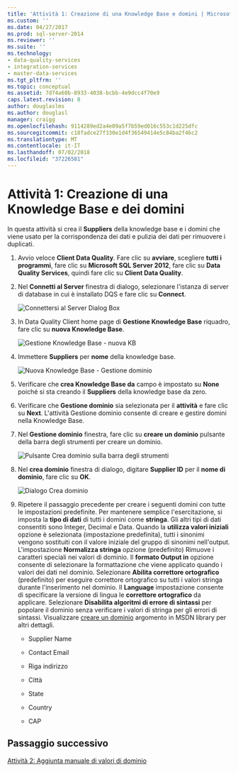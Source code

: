 ```yaml
---
title: 'Attività 1: Creazione di una Knowledge Base e domini | Microsoft Docs'
ms.custom: ''
ms.date: 04/27/2017
ms.prod: sql-server-2014
ms.reviewer: ''
ms.suite: ''
ms.technology:
- data-quality-services
- integration-services
- master-data-services
ms.tgt_pltfrm: ''
ms.topic: conceptual
ms.assetid: 7d74a60b-8933-4038-bcbb-4e9dcc4f70e9
caps.latest.revision: 8
author: douglaslms
ms.author: douglasl
manager: craigg
ms.openlocfilehash: 9114289ed2a4e09a5f7b59ed016c553c1d225dfc
ms.sourcegitcommit: c18fadce27f330e1d4f36549414e5c84ba2f46c2
ms.translationtype: MT
ms.contentlocale: it-IT
ms.lasthandoff: 07/02/2018
ms.locfileid: "37226581"
---
```

# <a name="task-1-creating-a-knowledge-base-and-domains"></a>Attività 1: Creazione di una Knowledge Base e dei domini
  In questa attività si crea il **Suppliers** della knowledge base e i domini che viene usato per la corrispondenza dei dati e pulizia dei dati per rimuovere i duplicati.  
  
1.  Avvio veloce **Client Data Quality**. Fare clic su **avviare**, scegliere **tutti i programmi**, fare clic su **Microsoft SQL Server 2012**, fare clic su **Data Quality Services**, quindi fare clic su  **Client Data Quality**.  
  
2.  Nel **Connetti al Server** finestra di dialogo, selezionare l'istanza di server di database in cui è installato DQS e fare clic su **Connect**.  
  
     ![Connettersi al Server Dialog Box](../../2014/tutorials/media/et-creatingaknowledgebaseanddomains-01.jpg "connettersi alla finestra di dialogo Server")  
  
3.  In Data Quality Client home page di **Gestione Knowledge Base** riquadro, fare clic su **nuova Knowledge Base**.  
  
     ![Gestione Knowledge Base - nuova KB](../../2014/tutorials/media/et-creatingaknowledgebaseanddomains-02.jpg "Gestione Knowledge Base - nuova KB")  
  
4.  Immettere **Suppliers** per **nome** della knowledge base.  
  
     ![Nuova Knowledge Base - Gestione dominio](../../2014/tutorials/media/et-creatingaknowledgebaseanddomains-03.jpg "nuova Knowledge Base - Gestione dominio")  
  
5.  Verificare che **crea Knowledge Base da** campo è impostato su **None** poiché si sta creando il **Suppliers** della knowledge base da zero.  
  
6.  Verificare che **Gestione dominio** sia selezionata per il **attività** e fare clic su **Next**. L'attività Gestione dominio consente di creare e gestire domini nella Knowledge Base.  
  
7.  Nel **Gestione dominio** finestra, fare clic su **creare un dominio** pulsante della barra degli strumenti per creare un dominio.  
  
     ![Pulsante Crea dominio sulla barra degli strumenti](../../2014/tutorials/media/et-creatingaknowledgebaseanddomains-04.jpg "pulsante Crea dominio sulla barra degli strumenti")  
  
8.  Nel **crea dominio** finestra di dialogo, digitare **Supplier ID** per il **nome di dominio**, fare clic su **OK**.  
  
     ![Dialogo Crea dominio](../../2014/tutorials/media/et-creatingaknowledgebaseanddomains-05.jpg "dialogo Crea dominio")  
  
9. Ripetere il passaggio precedente per creare i seguenti domini con tutte le impostazioni predefinite. Per mantenere semplice l'esercitazione, si imposta la **tipo di dati** di tutti i domini come **stringa**. Gli altri tipi di dati consentiti sono Integer, Decimal e Data. Quando la **utilizza valori iniziali** opzione è selezionata (impostazione predefinita), tutti i sinonimi vengono sostituiti con il valore iniziale del gruppo di sinonimi nell'output. L'impostazione **Normalizza stringa** opzione (predefinito) Rimuove i caratteri speciali nei valori di dominio. Il **formato Output in** opzione consente di selezionare la formattazione che viene applicato quando i valori dei dati nel dominio. Selezionare **Abilita correttore ortografico** (predefinito) per eseguire correttore ortografico su tutti i valori stringa durante l'inserimento nel dominio. Il **Language** impostazione consente di specificare la versione di lingua le **correttore ortografico** da applicare. Selezionare **Disabilita algoritmi di errore di sintassi** per popolare il dominio senza verificare i valori di stringa per gli errori di sintassi. Visualizzare [creare un dominio](http://msdn.microsoft.com/library/hh510401.aspx) argomento in MSDN library per altri dettagli.  
  
    -   Supplier Name  
  
    -   Contact Email  
  
    -   Riga indirizzo  
  
    -   Città  
  
    -   State  
  
    -   Country  
  
    -   CAP  
  
## <a name="next-step"></a>Passaggio successivo  
 [Attività 2: Aggiunta manuale di valori di dominio](../../2014/tutorials/task-2-adding-domain-values-manually.md)  
  
  
